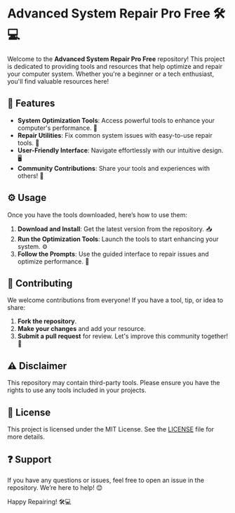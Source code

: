 # Advanced System Repair Pro Free 🛠️💻

Welcome to the **Advanced System Repair Pro Free** repository! This project is dedicated to providing tools and resources that help optimize and repair your computer system. Whether you're a beginner or a tech enthusiast, you'll find valuable resources here!

## 🌟 Features  
- **System Optimization Tools**: Access powerful tools to enhance your computer's performance. 🚀  
- **Repair Utilities**: Fix common system issues with easy-to-use repair tools. 🔧  
- **User-Friendly Interface**: Navigate effortlessly with our intuitive design. 🖥️  
- **Community Contributions**: Share your tools and experiences with others! 🤝  

## ⚙️ Usage  
Once you have the tools downloaded, here’s how to use them:

1. **Download and Install**: Get the latest version from the repository. 📥  
2. **Run the Optimization Tools**: Launch the tools to start enhancing your system. ⚙️  
3. **Follow the Prompts**: Use the guided interface to repair issues and optimize performance. 🔄

## 🤝 Contributing  
We welcome contributions from everyone! If you have a tool, tip, or idea to share:

1. **Fork the repository**.
2. **Make your changes** and add your resource.
3. **Submit a pull request** for review. Let's improve this community together! 🎉

## ⚠️ Disclaimer  
This repository may contain third-party tools. Please ensure you have the rights to use any tools included in your projects.

## 📜 License  
This project is licensed under the MIT License. See the [LICENSE](LICENSE) file for more details.

## ❓ Support  
If you have any questions or issues, feel free to open an issue in the repository. We’re here to help! 😊

Happy Repairing! 🛠️💻